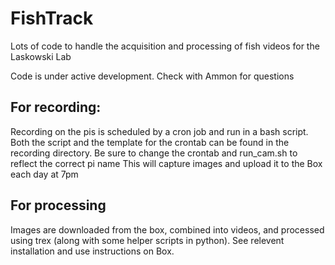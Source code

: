 # FishTrack

Lots of code to handle the acquisition and processing of fish videos for the Laskowski Lab

Code is under active development. Check with Ammon for questions 

## For recording: 
Recording on the pis is scheduled by a cron job and run in a bash script. Both the script and the template for the crontab can be found in the recording directory. 
Be sure to change the crontab and run_cam.sh to reflect the correct pi name
This will capture images and upload it to the Box each day at 7pm

## For processing
Images are downloaded from the box, combined into videos, and processed using trex (along with some helper scripts in python). See relevent installation and use instructions on Box. 
